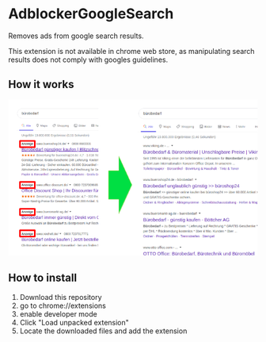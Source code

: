 # AdblockerGoogleSearch

Removes ads from google search results.

This extension is not available in chrome web store, as manipulating search results does not comply with googles guidelines.

## How it works
![Screenshot](/resources/googleSearchAdblock1.png)

## How to install
1. Download this repository
2. go to chrome://extensions
3. enable developer mode
4. Click "Load unpacked extension"
5. Locate the downloaded files and add the extension
